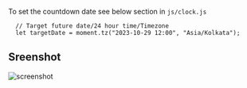 To set the countdown date see below section in `js/clock.js`

````
  // Target future date/24 hour time/Timezone
  let targetDate = moment.tz("2023-10-29 12:00", "Asia/Kolkata");
````

## Sreenshot
<!-- ![screenshot](https://repository-images.githubusercontent.com/698651028/d9cbed4d-10e2-44bd-bca8-e26a251ff182) -->

![screenshot](https://github.com/duyng219/wedding-website/issues/1#issue-2890053093)
